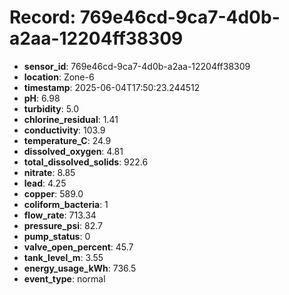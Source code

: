# Record: 769e46cd-9ca7-4d0b-a2aa-12204ff38309

- **sensor_id**: 769e46cd-9ca7-4d0b-a2aa-12204ff38309
- **location**: Zone-6
- **timestamp**: 2025-06-04T17:50:23.244512
- **pH**: 6.98
- **turbidity**: 5.0
- **chlorine_residual**: 1.41
- **conductivity**: 103.9
- **temperature_C**: 24.9
- **dissolved_oxygen**: 4.81
- **total_dissolved_solids**: 922.6
- **nitrate**: 8.85
- **lead**: 4.25
- **copper**: 589.0
- **coliform_bacteria**: 1
- **flow_rate**: 713.34
- **pressure_psi**: 82.7
- **pump_status**: 0
- **valve_open_percent**: 45.7
- **tank_level_m**: 3.55
- **energy_usage_kWh**: 736.5
- **event_type**: normal